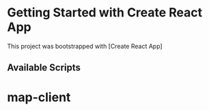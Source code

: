 # Getting Started with Create React App

This project was bootstrapped with [Create React App]

## Available Scripts

# map-client
